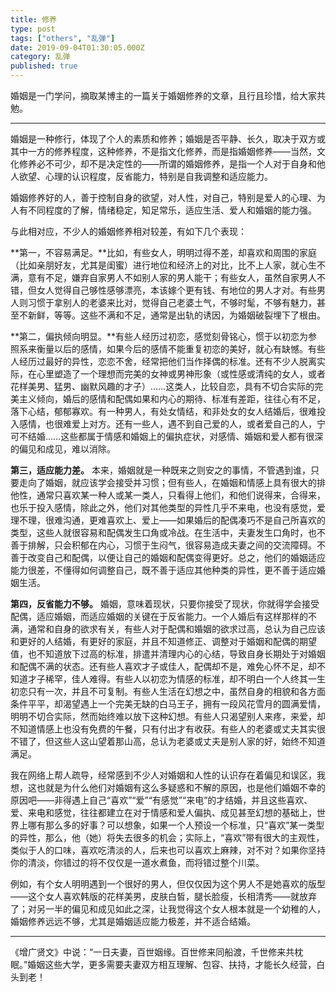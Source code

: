 ```yaml
---
title: 修养
type: post
tags: ["others", "乱弹"]
date: 2019-09-04T01:30:05.000Z
category: 乱弹
published: true
---
```


婚姻是一门学问，摘取某博主的一篇关于婚姻修养的文章，且行且珍惜，给大家共勉。

---


婚姻是一种修行，体现了个人的素质和修养；婚姻是否平静、长久，取决于双方或其中一方的修养程度，这种修养，不是指文化修养，而是指婚姻修养——当然，文化修养必不可少，却不是决定性的——所谓的婚姻修养，是指一个人对于自身和他人欲望、心理的认识程度，反省能力，特别是自我调整和适应能力。

婚姻修养好的人，善于控制自身的欲望，对人性，对自己，特别是爱人的心理、为人有不同程度的了解，情绪稳定，知足常乐，适应生活、爱人和婚姻的能力强。

与此相对应，不少人的婚姻修养相对较差，有如下几个表现：

**第一，不容易满足。**比如，有些女人，明明过得不差，却喜欢和周围的家庭（比如亲朋好友，尤其是闺蜜）进行地位和经济上的对比，比不上人家，就心生不满，意有不足，嫌弃自家男人不如别人家的男人能干；有些女人，虽然自家男人不错，但女人觉得自己够性感够漂亮，本该嫁个更有钱、有地位的男人才对。有些男人则习惯于拿别人的老婆来比对，觉得自己老婆土气，不够时髦，不够有魅力，甚至不新鲜，等等。这些不满和不足，通常是出轨的诱因，为婚姻破裂埋下了根由。

**第二，偏执倾向明显。**有些人经历过初恋，感觉刻骨铭心，惯于以初恋为参照系来衡量以后的感情，如果今后的感情不能重复初恋的美好，就心有缺憾。有些人经历过最好的异性，恋恋不舍，经常把他们当作择偶的标准。还有不少人脱离实际，在心里塑造了一个理想而完美的女神或男神形象（或性感或清纯的女人，或者花样美男、猛男、幽默风趣的才子）……这类人，比较自恋，具有不切合实际的完美主义倾向，婚后的感情和配偶如果和内心的期待、标准有差距，往往心有不足，落下心结，郁郁寡欢。有一种男人，有处女情结，和非处女的女人结婚后，很难投入感情，也很难爱上对方。还有一些人，遇不到自己爱的人，或者爱自己的人，宁可不结婚……这些都属于情感和婚姻上的偏执症状，对感情、婚姻和爱人都有很深的偏见和成见，难以消除。

**第三，适应能力差。** 本来，婚姻就是一种既来之则安之的事情，不管遇到谁，只要走向了婚姻，就应该学会接受并习惯；但有些人，在婚姻和情感上具有很大的排他性，通常只喜欢某一种人或某一类人，只看得上他们，和他们说得来，合得来，也乐于投入感情，除此之外，他们对其他类型的异性几乎不来电，也没有感觉，爱理不理，很难沟通，更难喜欢上、爱上——如果婚后的配偶凑巧不是自己所喜欢的类型，这些人就很容易和配偶发生口角或冷战。在生活中，夫妻发生口角时，也不善于排解，只会积郁在内心，习惯于生闷气，很容易造成夫妻之间的交流障碍。不善于改变自己和配偶，以便让自己的婚姻和配偶变得更好。总之，他们的婚姻适应能力很差，不懂得如何调整自己，既不善于适应其他种类的异性，更不善于适应婚姻生活。

**第四，反省能力不够。** 婚姻，意味着现状，只要你接受了现状，你就得学会接受配偶，适应婚姻，而适应婚姻的关键在于反省能力。一个人婚后有这样那样的不满，通常和自身的欲求有关，有些人对于配偶和婚姻的欲求过高，总认为自己应该和更好的人结婚，有更好的家庭，并且不知道修正、调整对于婚姻和配偶的期望值，也不知道放下过高的标准，排遣并清理内心的心结，导致自身长期处于对婚姻和配偶不满的状态。还有些人喜欢才子或佳人，配偶却不是，难免心怀不足，却不知道才子稀罕，佳人难得。有些人以初恋为情感的标准，却不明白一个人终其一生初恋只有一次，并且不可复制。有些人生活在幻想之中，虽然自身的相貌和各方面条件平平，却渴望遇上一个完美无缺的白马王子，拥有一段风花雪月的圆满爱情，明明不切合实际，然而始终难以放下这种幻想。有些人只渴望别人来疼，来爱，却不知道情感上也没有免费的午餐，只有付出才有收获。有些人的老婆或丈夫其实很不错了，但这些人这山望着那山高，总认为老婆或丈夫是别人家的好，始终不知道满足。

我在网络上帮人疏导，经常感到不少人对婚姻和人性的认识存在着偏见和误区，我想，这也就是为什么他们对婚姻有这么多疑惑和不解的原因，也是他们婚姻不幸的原因吧——非得遇上自己“喜欢”“爱”“有感觉”“来电”的才结婚，并且这些喜欢、爱、来电和感觉，往往都建立在对于情感和爱人偏执、成见甚至幻想的基础上，世界上哪有那么多的好事？可以想象，如果一个人预设一个标准，只“喜欢”某一类型的异性，那么，他（她）将失去很多的机会；实际上，“喜欢”带有很大的主观性，类似于人的口味，喜欢吃清淡的人，后来也可以喜欢上麻辣，对不对？如果你坚持你的清淡，你错过的将不仅仅是一道水煮鱼，而将错过整个川菜。

例如，有个女人明明遇到一个很好的男人，但仅仅因为这个男人不是她喜欢的版型——这个女人喜欢韩版的花样美男，皮肤白皙，腿长脸瘦，长相清秀——就放弃了；对另一半的偏见和成见如此之深，让我觉得这个女人根本就是一个幼稚的人，婚姻修养远远不够，尤其是婚姻适应能力极差，并不适合结婚。

---


《增广贤文》中说：“一日夫妻，百世姻缘。百世修来同船渡，千世修来共枕眠。”婚姻这些大学，更多需要夫妻双方相互理解、包容、扶持，才能长久经营，白头到老！
